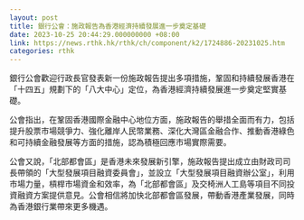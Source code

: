 ```yaml
---
layout: post
title: 銀行公會：施政報告為香港經濟持續發展進一步奠定基礎
date: 2023-10-25 20:44:29.000000000 +08:00
link: https://news.rthk.hk/rthk/ch/component/k2/1724886-20231025.htm
categories: rthk
---
```


銀行公會歡迎行政長官發表新一份施政報告提出多項措施，鞏固和持續發展香港在「十四五」規劃下的「八大中心」定位，為香港經濟持續發展進一步奠定堅實基礎。

公會指出，在鞏固香港國際金融中心地位方面，施政報告的舉措全面而有力，包括提升股票市場競爭力、強化離岸人民幣業務、深化大灣區金融合作、推動香港綠色和可持續金融發展等方面的措施，認為積極回應市場實際需要。

公會又說，「北部都會區」是香港未來發展新引擎，施政報告提出成立由財政司司長帶領的「大型發展項目融資委員會」，並設立「大型發展項目融資辦公室」，利用市場力量，槓桿市場資金和效率，為「北部都會區」及交椅洲人工島等項目不同投資融資方案提供意見。公會相信將加快北部都會區發展，帶動香港產業發展，同時為香港銀行業帶來更多機遇。
